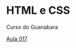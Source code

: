 # HTML e CSS
 Curso do Guanabara

<a href="HTML-E-CSS/ex017-TrabalhandoImagens/fundo001.html"> Aula 017 </a>